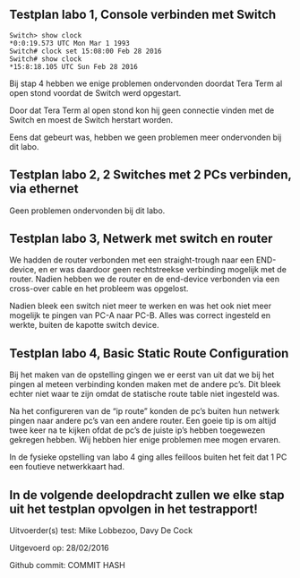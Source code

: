 ## Testplan labo 1, Console verbinden met Switch

```
Switch> show clock
*0:0:19.573 UTC Mon Mar 1 1993
Switch# clock set 15:08:00 Feb 28 2016
Switch# show clock
*15:8:18.105 UTC Sun Feb 28 2016
```

Bij stap 4 hebben we enige problemen ondervonden doordat Tera Term al open stond voordat de Switch werd opgestart. 

Door dat Tera Term al open stond kon hij geen connectie vinden met de Switch en moest de Switch herstart worden. 

Eens dat gebeurt was, hebben we geen problemen meer ondervonden bij dit labo.

## Testplan labo 2, 2 Switches met 2 PCs verbinden, via ethernet
Geen problemen ondervonden bij dit labo.

## Testplan labo 3, Netwerk met switch en router
We hadden de router verbonden met een straight-trough naar een END-device, en er was daardoor geen rechtstreekse verbinding mogelijk met de router. Nadien hebben we de router en de end-device verbonden via een cross-over cable en het probleem was opgelost. 

Nadien bleek een switch niet meer te werken en was het ook niet meer mogelijk te pingen van PC-A naar PC-B. Alles was correct ingesteld en werkte, buiten de kapotte switch device.

## Testplan labo 4, Basic Static Route Configuration
Bij het maken van de opstelling gingen we er eerst van uit dat we bij het pingen al meteen verbinding konden maken met de andere pc’s. Dit bleek echter niet waar te zijn omdat de statische route table niet ingesteld was. 

Na het configureren van de “ip route” konden de pc’s buiten hun netwerk pingen naar andere pc’s van een andere router. Een goeie tip is om altijd twee keer na te kijken ofdat de pc’s de juiste ip’s hebben toegewezen gekregen hebben. Wij hebben hier enige problemen mee mogen ervaren.

In de fysieke opstelling van labo 4 ging alles feilloos buiten het feit dat 1 PC een foutieve netwerkkaart had. 

In de volgende deelopdracht zullen we elke stap uit het testplan opvolgen in het testrapport!
----------

Uitvoerder(s) test: Mike Lobbezoo, Davy De Cock

Uitgevoerd op: 28/02/2016

Github commit:  COMMIT HASH
